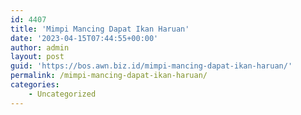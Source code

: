 ```yaml
---
id: 4407
title: 'Mimpi Mancing Dapat Ikan Haruan'
date: '2023-04-15T07:44:55+00:00'
author: admin
layout: post
guid: 'https://bos.awn.biz.id/mimpi-mancing-dapat-ikan-haruan/'
permalink: /mimpi-mancing-dapat-ikan-haruan/
categories:
    - Uncategorized
---
```


